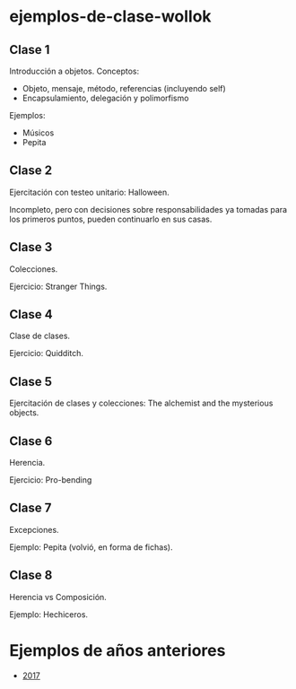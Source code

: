 # ejemplos-de-clase-wollok

## Clase 1

Introducción a objetos. Conceptos:
- Objeto, mensaje, método, referencias (incluyendo self)
- Encapsulamiento, delegación y polimorfismo

Ejemplos:
- Músicos
- Pepita

## Clase 2

Ejercitación con testeo unitario: Halloween.

Incompleto, pero con decisiones sobre responsabilidades ya tomadas para los primeros puntos, pueden continuarlo en sus casas.

## Clase 3

Colecciones.

Ejercicio: Stranger Things.

## Clase 4

Clase de clases.

Ejercicio: Quidditch.

## Clase 5

 Ejercitación de clases y colecciones: The alchemist and the mysterious objects.
 
## Clase 6

Herencia.

Ejercicio: Pro-bending

## Clase 7

Excepciones.

Ejemplo: Pepita (volvió, en forma de fichas).

## Clase 8

Herencia vs Composición.

Ejemplo: Hechiceros.

# Ejemplos de años anteriores

- [2017](https://github.com/pdep-mit/ejemplos-de-clase-wollok/tree/ejemplos-2017)
